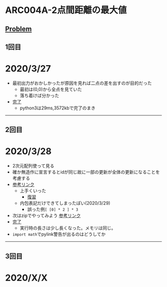 # ARC004A-2点間距離の最大値
[Problem](https://atcoder.jp/contests/arc004/tasks/arc004_1)
-----
## 1回目
# 2020/3/27
* 最初出力がおかしかったが原因を見れば二点の差を出すのが目的だった
    * 最初は(0,0)から全点を見ていた
    * 落ち着けば分かった
* [完了](https://atcoder.jp/contests/arc004/submissions/11229171)
    * python3は29ms,3572kbで完了のまき
-----
## 2回目
# 2020/3/28
* 2次元配列使って見る
* 確か無造作に宣言するとidが同じ故に一部の更新が全体の更新になることを考慮する
* [参考リンク](https://note.nkmk.me/python-list-initialize/)
    * 上手くいった
        * [復習](https://note.nkmk.me/python-list-comprehension/)
    * 内包表記だけできてしまったぽい(2020/3/29)
        * 誤った例`[ [0] * 2 ] * 3`
* 次はzipでやってみよう
    [参考リンク](https://note.nkmk.me/python-list-comprehension/)
* [完了](https://atcoder.jp/contests/arc004/submissions/11343213)
    * 実行時の長さは少し長くなった。メモリは同じ。
* `import math`でpylink警告が出るのはどうしてか
-----
## 3回目
# 2020/X/X
